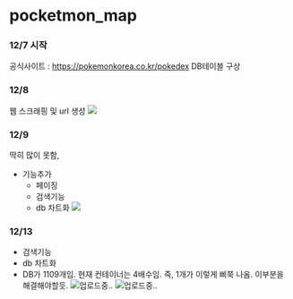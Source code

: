 # pocketmon_map
### 12/7 시작

공식사이트 : https://pokemonkorea.co.kr/pokedex
DB테이블 구상

### 12/8
웹 스크래핑 및 url 생성
![](https://velog.velcdn.com/images/swson777/post/0369b275-777a-4736-8875-9acdb75c2969/image.png)

### 12/9
딱히 많이 못함,
- 기능추가
    - 페이징
    - 검색기능
    - db 차트화
![](https://velog.velcdn.com/images/swson777/post/5b3963cf-e974-405f-b45b-b700a0e5a351/image.png)

### 12/13
- 검색기능
- db 차트화
- DB가 1109개임. 현재 컨테이너는 4배수임. 즉, 1개가 이렇게 삐쭉 나옴. 이부분을 해결해야할듯.
![업로드중..](blob:https://velog.io/1aeff62c-c17e-421a-81f3-af2bfb44029d)
![업로드중..](blob:https://velog.io/fba6e997-8c59-43b0-a624-7d7597ef3897)


